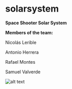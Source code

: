 # solarsystem
**Space Shooter Solar System**

**Members of the team:**

Nicolás Lerible

Antonio Herrera

Rafael Montes

Samuel Valverde

![alt text](https://aasnova.org/wp-content/uploads/2016/11/fig13.jpg)
